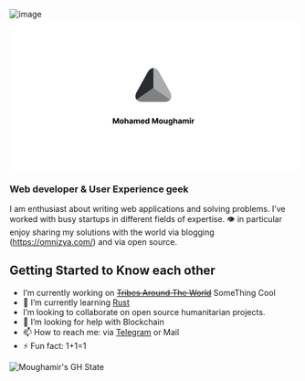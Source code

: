 ![image](https://github.com/user-attachments/assets/e37d264a-031d-4168-a120-6d3456a8e006)<svg width="1200" height="630" viewBox="0 0 1200 630" xmlns="http://www.w3.org/2000/svg"><mask id="satori_om-id"><rect x="0" y="0" width="1200" height="630" fill="#fff"/></mask><rect x="0" y="0" width="1200" height="630" fill="#fff"/><clipPath id="satori_cp-id-0"><rect x="510" y="186" width="180" height="180"/></clipPath><mask id="satori_om-id-0"><rect x="510" y="186" width="180" height="180" fill="#fff"/></mask><image x="510" y="186" width="180" height="180" href="data:image/svg+xml;utf8,%3Csvg  fill=%22none%22 xmlns=%22http://www.w3.org/2000/svg%22 width=%22NaN%22 height=%22NaN%22 viewBox=%220 0 24 24%22%3E%3Cpath d=%22M12 2.59009V13.6101L2.65 20.1501C1.8 19.1401 1.75 17.6101 2.7 15.9001L5.82 10.2901L8.76 5.00009C9.65 3.40009 10.82 2.59009 12 2.59009Z%22 fill=%22%23292D32%22%3E%3C/path%3E%3Cpath opacity=%220.6%22 d=%22M21.3504 20.1501C20.7004 20.9401 19.5704 21.4101 18.0604 21.4101H5.94039C4.43039 21.4101 3.30039 20.9401 2.65039 20.1501L12.0004 13.6101L21.3504 20.1501Z%22 fill=%22%23292D32%22%3E%3C/path%3E%3Cpath opacity=%220.4%22 d=%22M21.35 20.1501L12 13.6101V2.59009C13.18 2.59009 14.35 3.40009 15.24 5.00009L18.18 10.2901L21.3 15.9001C22.25 17.6101 22.2 19.1401 21.35 20.1501Z%22 fill=%22%23292D32%22%3E%3C/path%3E%3C/svg%3E" preserveAspectRatio="none" clip-path="url(#satori_cp-id-0)" mask="url(#satori_om-id-0)"/><mask id="satori_om-id-0-0"><rect x="510" y="186" width="0" height="180" fill="#fff"/></mask><mask id="satori_om-id-0-1"><rect x="510" y="186" width="0" height="180" fill="#fff"/></mask><mask id="satori_om-id-0-2"><rect x="510" y="186" width="0" height="180" fill="#fff"/></mask><mask id="satori_om-id-1"><rect x="429" y="406" width="343" height="38" fill="#fff"/></mask><path fill="black" d="M431.0 437L431.0 413.7L437.1 413.7L443.5 429.4L443.8 429.4L450.2 413.7L456.3 413.7L456.3 437L451.5 437L451.5 421.9L451.3 421.9L445.3 436.9L442.0 436.9L436.0 421.8L435.8 421.8L435.8 437L431.0 437ZM468.1 437.3L468.1 437.3Q465.4 437.3 463.5 436.2Q461.6 435.1 460.5 433.1Q459.5 431.0 459.5 428.3L459.5 428.3Q459.5 425.6 460.5 423.6Q461.6 421.6 463.5 420.4Q465.4 419.3 468.1 419.3L468.1 419.3Q470.7 419.3 472.7 420.4Q474.6 421.6 475.6 423.6Q476.7 425.6 476.7 428.3L476.7 428.3Q476.7 431.0 475.6 433.1Q474.6 435.1 472.7 436.2Q470.7 437.3 468.1 437.3ZM468.1 433.6L468.1 433.6Q469.3 433.6 470.1 432.9Q470.9 432.2 471.3 431.0Q471.8 429.8 471.8 428.3L471.8 428.3Q471.8 426.8 471.3 425.6Q470.9 424.4 470.1 423.7Q469.3 423.0 468.1 423.0L468.1 423.0Q466.9 423.0 466.1 423.7Q465.3 424.4 464.8 425.6Q464.4 426.8 464.4 428.3L464.4 428.3Q464.4 429.8 464.8 431.0Q465.3 432.2 466.1 432.9Q466.9 433.6 468.1 433.6ZM484.7 426.9L484.7 426.9L484.7 437L479.8 437L479.8 413.7L484.5 413.7L484.5 422.6L484.7 422.6Q485.3 421.1 486.7 420.2Q488.0 419.3 490.0 419.3L490.0 419.3Q491.8 419.3 493.1 420.1Q494.5 420.9 495.3 422.4Q496.0 423.8 496.0 425.9L496.0 425.9L496.0 437L491.2 437L491.2 426.8Q491.2 425.1 490.3 424.2Q489.5 423.3 488.0 423.3L488.0 423.3Q487.1 423.3 486.3 423.8Q485.5 424.2 485.1 425.0Q484.7 425.8 484.7 426.9ZM504.8 437.3L504.8 437.3Q503.1 437.3 501.8 436.7Q500.5 436.2 499.8 435.0Q499 433.9 499 432.1L499 432.1Q499 430.7 499.5 429.7Q500.1 428.7 501.0 428.1Q501.9 427.5 503.1 427.2Q504.3 426.9 505.6 426.8L505.6 426.8Q507.1 426.6 508.0 426.4Q508.9 426.3 509.4 426.0Q509.8 425.7 509.8 425.2L509.8 425.2L509.8 425.1Q509.8 424.0 509.1 423.4Q508.4 422.9 507.2 422.9L507.2 422.9Q505.9 422.9 505.1 423.4Q504.3 424 504.1 424.9L504.1 424.9L499.6 424.5Q500.0 422.9 501.0 421.7Q502.0 420.6 503.5 419.9Q505.1 419.3 507.2 419.3L507.2 419.3Q508.7 419.3 510.0 419.7Q511.3 420 512.4 420.7Q513.4 421.4 514.0 422.6Q514.6 423.7 514.6 425.2L514.6 425.2L514.6 437L510.0 437L510.0 434.6L509.9 434.6Q509.5 435.4 508.8 436.0Q508.1 436.6 507.1 437.0Q506.1 437.3 504.8 437.3ZM506.2 434.0L506.2 434.0Q507.3 434.0 508.1 433.6Q508.9 433.1 509.4 432.4Q509.8 431.7 509.8 430.8L509.8 430.8L509.8 428.9Q509.6 429.1 509.2 429.2Q508.8 429.3 508.3 429.4Q507.8 429.5 507.3 429.6Q506.9 429.6 506.5 429.7L506.5 429.7Q505.6 429.8 505.0 430.1Q504.3 430.4 504.0 430.8Q503.6 431.3 503.6 432.0L503.6 432.0Q503.6 433.0 504.3 433.5Q505.1 434.0 506.2 434.0ZM523.2 437L518.4 437L518.4 419.5L523 419.5L523 422.6L523.2 422.6Q523.8 421.1 525.0 420.2Q526.3 419.3 528.1 419.3L528.1 419.3Q529.9 419.3 531.1 420.2Q532.4 421.1 532.8 422.6L532.8 422.6L533.0 422.6Q533.5 421.1 534.9 420.2Q536.3 419.3 538.3 419.3L538.3 419.3Q540.7 419.3 542.2 420.9Q543.8 422.4 543.8 425.3L543.8 425.3L543.8 437L538.9 437L538.9 426.2Q538.9 424.8 538.1 424.0Q537.4 423.3 536.2 423.3L536.2 423.3Q534.9 423.3 534.2 424.1Q533.4 425.0 533.4 426.3L533.4 426.3L533.4 437L528.7 437L528.7 426.1Q528.7 424.8 528.0 424.1Q527.3 423.3 526.1 423.3L526.1 423.3Q525.3 423.3 524.6 423.7Q524.0 424.1 523.6 424.8Q523.2 425.6 523.2 426.5L523.2 426.5L523.2 437ZM555.5 437.3L555.5 437.3Q552.8 437.3 550.9 436.2Q549.0 435.1 547.9 433.1Q546.9 431.1 546.9 428.4L546.9 428.4Q546.9 425.7 547.9 423.6Q549.0 421.6 550.9 420.5Q552.8 419.3 555.3 419.3L555.3 419.3Q557.1 419.3 558.6 419.9Q560.0 420.4 561.2 421.5Q562.3 422.6 562.9 424.3Q563.5 426.0 563.5 428.2L563.5 428.2L563.5 429.5L548.8 429.5L548.8 426.5L559.0 426.5Q559.0 425.5 558.5 424.7Q558.1 423.9 557.3 423.4Q556.5 422.9 555.4 422.9L555.4 422.9Q554.3 422.9 553.5 423.4Q552.6 423.9 552.1 424.8Q551.7 425.6 551.6 426.7L551.6 426.7L551.6 429.5Q551.6 430.8 552.1 431.8Q552.6 432.7 553.5 433.2Q554.4 433.7 555.6 433.7L555.6 433.7Q556.4 433.7 557.1 433.5Q557.8 433.3 558.2 432.8Q558.7 432.4 559.0 431.7L559.0 431.7L563.4 432Q563.1 433.6 562.0 434.8Q561.0 436.0 559.3 436.7Q557.7 437.3 555.5 437.3ZM573.1 437.3L573.1 437.3Q571.1 437.3 569.5 436.3Q567.9 435.2 567.0 433.2Q566.0 431.2 566.0 428.3L566.0 428.3Q566.0 425.3 567.0 423.3Q568.0 421.3 569.6 420.3Q571.2 419.3 573.1 419.3L573.1 419.3Q574.6 419.3 575.6 419.8Q576.5 420.3 577.2 421.0Q577.8 421.8 578.1 422.5L578.1 422.5L578.2 422.5L578.2 413.7L583.1 413.7L583.1 437L578.3 437L578.3 434.2L578.1 434.2Q577.7 434.9 577.1 435.6Q576.5 436.4 575.5 436.8Q574.5 437.3 573.1 437.3ZM574.7 433.4L574.7 433.4Q575.8 433.4 576.6 432.8Q577.5 432.1 577.9 431.0Q578.3 429.8 578.3 428.3L578.3 428.3Q578.3 426.7 577.9 425.6Q577.5 424.4 576.6 423.8Q575.8 423.2 574.7 423.2L574.7 423.2Q573.5 423.2 572.6 423.8Q571.8 424.5 571.4 425.6Q571.0 426.8 571.0 428.3L571.0 428.3Q571.0 429.8 571.4 431.0Q571.8 432.1 572.7 432.8Q573.5 433.4 574.7 433.4Z M594.5 437L594.5 413.7L600.6 413.7L607.0 429.4L607.3 429.4L613.7 413.7L619.8 413.7L619.8 437L615.0 437L615.0 421.9L614.8 421.9L608.8 436.9L605.5 436.9L599.5 421.8L599.3 421.8L599.3 437L594.5 437ZM631.6 437.3L631.6 437.3Q629.0 437.3 627.0 436.2Q625.1 435.1 624.1 433.1Q623.0 431.0 623.0 428.3L623.0 428.3Q623.0 425.6 624.1 423.6Q625.1 421.6 627.0 420.4Q629.0 419.3 631.6 419.3L631.6 419.3Q634.3 419.3 636.2 420.4Q638.1 421.6 639.1 423.6Q640.2 425.6 640.2 428.3L640.2 428.3Q640.2 431.0 639.1 433.1Q638.1 435.1 636.2 436.2Q634.3 437.3 631.6 437.3ZM631.6 433.6L631.6 433.6Q632.8 433.6 633.6 432.9Q634.4 432.2 634.9 431.0Q635.3 429.8 635.3 428.3L635.3 428.3Q635.3 426.8 634.9 425.6Q634.4 424.4 633.6 423.7Q632.8 423.0 631.6 423.0L631.6 423.0Q630.4 423.0 629.6 423.7Q628.8 424.4 628.3 425.6Q627.9 426.8 627.9 428.3L627.9 428.3Q627.9 429.8 628.3 431.0Q628.8 432.2 629.6 432.9Q630.4 433.6 631.6 433.6ZM654.5 429.6L654.5 429.6L654.5 419.5L659.4 419.5L659.4 437L654.7 437L654.7 433.8L654.6 433.8Q654.0 435.4 652.6 436.3Q651.2 437.2 649.3 437.2L649.3 437.2Q647.5 437.2 646.2 436.4Q644.9 435.6 644.1 434.2Q643.4 432.7 643.4 430.7L643.4 430.7L643.4 419.5L648.2 419.5L648.2 429.8Q648.2 431.3 649.0 432.2Q649.8 433.1 651.2 433.1L651.2 433.1Q652.1 433.1 652.9 432.7Q653.6 432.3 654.1 431.5Q654.6 430.7 654.5 429.6ZM671.1 443.9L671.1 443.9Q668.8 443.9 667.1 443.3Q665.4 442.6 664.4 441.5Q663.4 440.4 663.1 439.0L663.1 439.0L667.6 438.4Q667.8 439.0 668.3 439.4Q668.7 439.9 669.4 440.2Q670.2 440.4 671.2 440.4L671.2 440.4Q672.8 440.4 673.8 439.7Q674.9 438.9 674.9 437.1L674.9 437.1L674.9 433.9L674.7 433.9Q674.3 434.6 673.7 435.3Q673.1 435.9 672.1 436.3Q671.1 436.8 669.7 436.8L669.7 436.8Q667.7 436.8 666.1 435.8Q664.5 434.9 663.6 433.0Q662.6 431.1 662.6 428.2L662.6 428.2Q662.6 425.3 663.6 423.3Q664.5 421.3 666.1 420.3Q667.7 419.3 669.7 419.3L669.7 419.3Q671.1 419.3 672.1 419.8Q673.1 420.3 673.7 421.0Q674.3 421.8 674.7 422.5L674.7 422.5L674.8 422.5L674.8 419.5L679.6 419.5L679.6 437.2Q679.6 439.4 678.6 440.9Q677.5 442.4 675.5 443.2Q673.6 443.9 671.1 443.9ZM671.2 433.1L671.2 433.1Q672.4 433.1 673.2 432.5Q674.0 431.9 674.4 430.8Q674.9 429.8 674.9 428.2L674.9 428.2Q674.9 426.7 674.5 425.6Q674.0 424.4 673.2 423.8Q672.4 423.2 671.2 423.2L671.2 423.2Q670.0 423.2 669.2 423.8Q668.4 424.5 668.0 425.6Q667.5 426.7 667.5 428.2L667.5 428.2Q667.5 429.7 668.0 430.8Q668.4 431.9 669.2 432.5Q670.0 433.1 671.2 433.1ZM688.4 426.9L688.4 426.9L688.4 437L683.5 437L683.5 413.7L688.2 413.7L688.2 422.6L688.4 422.6Q689.0 421.1 690.3 420.2Q691.6 419.3 693.6 419.3L693.6 419.3Q695.5 419.3 696.8 420.1Q698.2 420.9 698.9 422.4Q699.7 423.8 699.7 425.9L699.7 425.9L699.7 437L694.8 437L694.8 426.8Q694.8 425.1 694.0 424.2Q693.2 423.3 691.7 423.3L691.7 423.3Q690.7 423.3 690.0 423.8Q689.2 424.2 688.8 425.0Q688.4 425.8 688.4 426.9ZM708.5 437.3L708.5 437.3Q706.8 437.3 705.5 436.7Q704.2 436.2 703.4 435.0Q702.7 433.9 702.7 432.1L702.7 432.1Q702.7 430.7 703.2 429.7Q703.7 428.7 704.7 428.1Q705.6 427.5 706.8 427.2Q707.9 426.9 709.2 426.8L709.2 426.8Q710.8 426.6 711.7 426.4Q712.6 426.3 713.0 426.0Q713.5 425.7 713.5 425.2L713.5 425.2L713.5 425.1Q713.5 424.0 712.8 423.4Q712.1 422.9 710.9 422.9L710.9 422.9Q709.6 422.9 708.8 423.4Q708.0 424 707.8 424.9L707.8 424.9L703.3 424.5Q703.6 422.9 704.6 421.7Q705.6 420.6 707.2 419.9Q708.8 419.3 710.9 419.3L710.9 419.3Q712.3 419.3 713.7 419.7Q715.0 420 716.1 420.7Q717.1 421.4 717.7 422.6Q718.3 423.7 718.3 425.2L718.3 425.2L718.3 437L713.7 437L713.7 434.6L713.6 434.6Q713.1 435.4 712.4 436.0Q711.7 436.6 710.8 437.0Q709.8 437.3 708.5 437.3ZM709.9 434.0L709.9 434.0Q710.9 434.0 711.7 433.6Q712.6 433.1 713.0 432.4Q713.5 431.7 713.5 430.8L713.5 430.8L713.5 428.9Q713.3 429.1 712.9 429.2Q712.5 429.3 712.0 429.4Q711.5 429.5 711.0 429.6Q710.5 429.6 710.1 429.7L710.1 429.7Q709.3 429.8 708.6 430.1Q708 430.4 707.6 430.8Q707.3 431.3 707.3 432.0L707.3 432.0Q707.3 433.0 708.0 433.5Q708.7 434.0 709.9 434.0ZM726.9 437L722.1 437L722.1 419.5L726.7 419.5L726.7 422.6L726.9 422.6Q727.4 421.1 728.7 420.2Q730.0 419.3 731.7 419.3L731.7 419.3Q733.5 419.3 734.8 420.2Q736.1 421.1 736.5 422.6L736.5 422.6L736.7 422.6Q737.2 421.1 738.6 420.2Q740 419.3 741.9 419.3L741.9 419.3Q744.4 419.3 745.9 420.9Q747.4 422.4 747.4 425.3L747.4 425.3L747.4 437L742.6 437L742.6 426.2Q742.6 424.8 741.8 424.0Q741.0 423.3 739.9 423.3L739.9 423.3Q738.6 423.3 737.8 424.1Q737.1 425.0 737.1 426.3L737.1 426.3L737.1 437L732.4 437L732.4 426.1Q732.4 424.8 731.7 424.1Q730.9 423.3 729.7 423.3L729.7 423.3Q728.9 423.3 728.3 423.7Q727.6 424.1 727.3 424.8Q726.9 425.6 726.9 426.5L726.9 426.5L726.9 437ZM756.1 437L751.2 437L751.2 419.5L756.1 419.5L756.1 437ZM753.7 417.3L753.7 417.3Q752.6 417.3 751.8 416.6Q751.1 415.9 751.1 414.8L751.1 414.8Q751.1 413.8 751.8 413.1Q752.6 412.4 753.7 412.4L753.7 412.4Q754.8 412.4 755.5 413.1Q756.3 413.8 756.3 414.8L756.3 414.8Q756.3 415.9 755.5 416.6Q754.8 417.3 753.7 417.3ZM764.8 437L759.9 437L759.9 419.5L764.6 419.5L764.6 422.6L764.8 422.6Q765.3 421.0 766.4 420.1Q767.5 419.3 769.0 419.3L769.0 419.3Q769.4 419.3 769.8 419.3Q770.2 419.4 770.5 419.5L770.5 419.5L770.5 423.8Q770.2 423.7 769.6 423.6Q769.0 423.5 768.5 423.5L768.5 423.5Q767.4 423.5 766.6 424.0Q765.8 424.4 765.3 425.2Q764.8 426.1 764.8 427.1L764.8 427.1L764.8 437Z "/></svg>


### Web developer & User Experience geek
I am enthusiast about writing web applications and solving problems. I’ve worked with busy startups in different fields of expertise. :eye: in particular enjoy sharing my solutions with the world via blogging (https://omnizya.com/) and via open source.

## Getting Started to Know each other
- I’m currently working on ~~[Tribes Around The World](https://tribesaround.com)~~ SomeThing Cool
- 🌱 I’m currently learning [Rust](https://www.rust-lang.org)
- I’m looking to collaborate on open source humanitarian projects.
- 🤔 I’m looking for help with Blockchain
- 📫 How to reach me: via [Telegram](https://t.me/AndiroDM) or Mail
- ⚡ Fun fact: 1+1=1




![Moughamir's GH State](https://github-readme-stats.vercel.app/api?username=moughamir&show_icons=true&theme=transparent)

